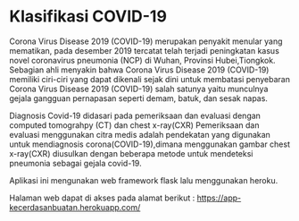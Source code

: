 # Klasifikasi COVID-19
 
Corona Virus Disease 2019 (COVID-19) merupakan penyakit menular yang mematikan, pada desember 2019 tercatat telah terjadi peningkatan kasus novel coronavirus pneumonia (NCP) di Wuhan, Provinsi Hubei,Tiongkok. Sebagian ahli menyakin bahwa Corona Virus Disease 2019 (COVID-19) memiliki ciri-ciri yang dapat dikenali sejak dini untuk membatasi penyebaran Corona Virus Disease 2019 (COVID-19) salah satunya yaitu munculnya gejala gangguan pernapasan seperti demam, batuk, dan sesak napas.

Diagnosis Covid-19 didasari pada pemeriksaan dan evaluasi dengan computed tomograhpy (CT) dan chest x-ray(CXR) Pemeriksaan dan evaluasi menggunakan citra medis adalah pendekatan yang digunakan untuk mendiagnosis corona(COVID-19),dimana menggunakan gambar chest x-ray(CXR) diusulkan dengan beberapa metode untuk mendeteksi pneumonia sebagai gejala covid-19.



Aplikasi ini mengunakan web framework flask lalu menggunakan heroku.

Halaman web dapat di akses pada alamat berikut :
https://app-kecerdasanbuatan.herokuapp.com/
